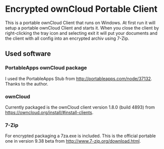 # Encrypted ownCloud Portable Client

This is a portable ownCloud Client that runs on Windows.
At first run it will setup a portable ownCloud Client and starts it.
When you close the client by right-clicking the tray icon and selecting exit it
will put your documents and the client with all config into an encrypted archiv
using 7-Zip.

## Used software

### PortableApps ownCloud package
I used the PortableApps Stub from http://portableapps.com/node/37132. Thanks to the author.

### ownCloud
Currently packaged is the ownCloud client version 1.8.0 (build 4893) from https://owncloud.org/install/#install-clients.

### 7-Zip
For encrypted packaging a 7za.exe is included. This is the official portable one in version 9.38 beta from http://www.7-zip.org/download.html.
